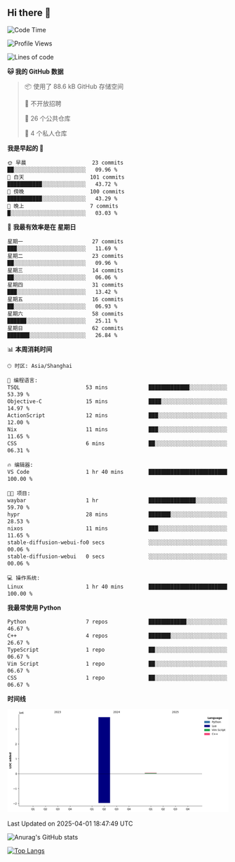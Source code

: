 ## Hi there 👋

<!--
**ZeroMapleQvQ/ZeroMapleQvQ** is a ✨ _special_ ✨ repository because its `README.md` (this file) appears on your GitHub profile.

Here are some ideas to get you started:

- 🔭 I’m currently working on ...
- 🌱 I’m currently learning ...
- 👯 I’m looking to collaborate on ...
- 🤔 I’m looking for help with ...
- 💬 Ask me about ...
- 📫 How to reach me: ...
- 😄 Pronouns: ...
- ⚡ Fun fact: ...
-->

<!--START_SECTION:waka-->
![Code Time](http://img.shields.io/badge/Code%20Time-57%20hrs%2027%20mins-blue)

![Profile Views](http://img.shields.io/badge/%E4%B8%AA%E4%BA%BA%E8%B5%84%E6%96%99%E8%A7%82%E7%9C%8B%E6%AC%A1%E6%95%B0-3-blue)

![Lines of code](https://img.shields.io/badge/%E4%BB%8E%E3%80%8CHello%20World%E3%80%8D%E8%B5%B7%E6%88%91%E5%B7%B2%E7%BB%8F%E5%86%99%E4%BA%86-3.9%20million%20%E8%A1%8C%E4%BB%A3%E7%A0%81-blue)

**🐱 我的 GitHub 数据** 

> 📦  使用了 88.6 kB GitHub 存储空间 
 > 
> 🚫 不开放招聘
 > 
> 📜 26 个公共仓库 
 > 
> 🔑 4 个私人仓库 
 > 
**我是早起的 🐤** 

```text
🌞 早晨                     23 commits          ██░░░░░░░░░░░░░░░░░░░░░░░   09.96 % 
🌆 白天                     101 commits         ███████████░░░░░░░░░░░░░░   43.72 % 
🌃 傍晚                     100 commits         ███████████░░░░░░░░░░░░░░   43.29 % 
🌙 晚上                     7 commits           █░░░░░░░░░░░░░░░░░░░░░░░░   03.03 % 
```
📅 **我最有效率是在 星期日** 

```text
星期一                      27 commits          ███░░░░░░░░░░░░░░░░░░░░░░   11.69 % 
星期二                      23 commits          ██░░░░░░░░░░░░░░░░░░░░░░░   09.96 % 
星期三                      14 commits          ██░░░░░░░░░░░░░░░░░░░░░░░   06.06 % 
星期四                      31 commits          ███░░░░░░░░░░░░░░░░░░░░░░   13.42 % 
星期五                      16 commits          ██░░░░░░░░░░░░░░░░░░░░░░░   06.93 % 
星期六                      58 commits          ██████░░░░░░░░░░░░░░░░░░░   25.11 % 
星期日                      62 commits          ███████░░░░░░░░░░░░░░░░░░   26.84 % 
```


📊 **本周消耗时间** 

```text
🕑︎ 时区: Asia/Shanghai

💬 编程语言: 
TSQL                     53 mins             █████████████░░░░░░░░░░░░   53.39 % 
Objective-C              15 mins             ████░░░░░░░░░░░░░░░░░░░░░   14.97 % 
ActionScript             12 mins             ███░░░░░░░░░░░░░░░░░░░░░░   12.00 % 
Nix                      11 mins             ███░░░░░░░░░░░░░░░░░░░░░░   11.65 % 
CSS                      6 mins              ██░░░░░░░░░░░░░░░░░░░░░░░   06.31 % 

🔥 编辑器: 
VS Code                  1 hr 40 mins        █████████████████████████   100.00 % 

🐱‍💻 项目: 
waybar                   1 hr                ███████████████░░░░░░░░░░   59.70 % 
hypr                     28 mins             ███████░░░░░░░░░░░░░░░░░░   28.53 % 
nixos                    11 mins             ███░░░░░░░░░░░░░░░░░░░░░░   11.65 % 
stable-diffusion-webui-fo0 secs              ░░░░░░░░░░░░░░░░░░░░░░░░░   00.06 % 
stable-diffusion-webui   0 secs              ░░░░░░░░░░░░░░░░░░░░░░░░░   00.06 % 

💻 操作系统: 
Linux                    1 hr 40 mins        █████████████████████████   100.00 % 
```

**我最常使用 Python** 

```text
Python                   7 repos             ████████████░░░░░░░░░░░░░   46.67 % 
C++                      4 repos             ███████░░░░░░░░░░░░░░░░░░   26.67 % 
TypeScript               1 repo              ██░░░░░░░░░░░░░░░░░░░░░░░   06.67 % 
Vim Script               1 repo              ██░░░░░░░░░░░░░░░░░░░░░░░   06.67 % 
CSS                      1 repo              ██░░░░░░░░░░░░░░░░░░░░░░░   06.67 % 
```



**时间线**

![Lines of Code chart](https://raw.githubusercontent.com/bkctwy/bkctwy/main/assets/bar_graph.png)


 Last Updated on 2025-04-01 18:47:49 UTC
<!--END_SECTION:waka-->


![Anurag's GitHub stats](https://grs.bkctwy.tech/api?username=bkctwy&theme=dracula&show_icons=true)


[![Top Langs](https://grs.bkctwy.tech/api/top-langs/?username=bkctwy&layout=compact&theme=dracula)](https://github.com/anuraghazra/github-readme-stats)
